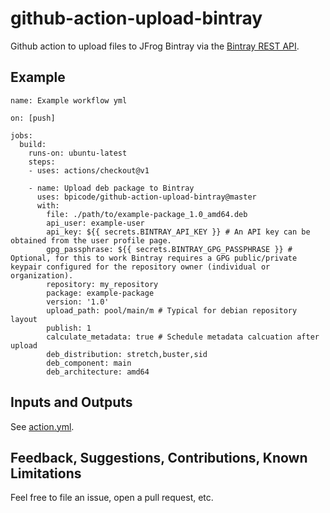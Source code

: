 # github-action-upload-bintray

Github action to upload files to JFrog Bintray via the [Bintray REST API](https://bintray.com/docs/api/).


## Example

```
name: Example workflow yml

on: [push]

jobs:
  build:
    runs-on: ubuntu-latest
    steps:
    - uses: actions/checkout@v1

    - name: Upload deb package to Bintray
      uses: bpicode/github-action-upload-bintray@master
      with:
        file: ./path/to/example-package_1.0_amd64.deb
        api_user: example-user
        api_key: ${{ secrets.BINTRAY_API_KEY }} # An API key can be obtained from the user profile page.
        gpg_passphrase: ${{ secrets.BINTRAY_GPG_PASSPHRASE }} # Optional, for this to work Bintray requires a GPG public/private keypair configured for the repository owner (individual or organization).
        repository: my_repository
        package: example-package
        version: '1.0'
        upload_path: pool/main/m # Typical for debian repository layout
        publish: 1
        calculate_metadata: true # Schedule metadata calcuation after upload
        deb_distribution: stretch,buster,sid
        deb_component: main
        deb_architecture: amd64
```
## Inputs and Outputs

See [action.yml](action.yml).

## Feedback, Suggestions, Contributions, Known Limitations

Feel free to file an issue, open a pull request, etc.
